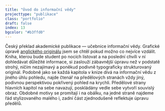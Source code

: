 ```yaml
---
title: "Úvod do informační vědy"
projecttype: "publikace"
class: "portfolio"
draft: false
index: 13
bgcolor: "#b3ffd0"
---
```



Český překlad akademické publikace — učebnice informační vědy. Grafické úpravě [anglického originálu](http://www.facetpublishing.co.uk/title.php?id=048101#.WLP0GxiZPMU) jsem se chtěl pokud možno co nejvíce vzdálit. Kniha, kterou bude student po nocích listovat a na poslední chvíli v ní dohledávat důležité informace, si zaslouží zábavnější úpravu než v podstatě strohý, ničím nezajímavý a poněkud podivně typograficky strukturovaný originál. Podobně jako se každá kapitola v knize dívá na informační vědu z jiného úhlu pohledu, najde čtenář na předělových stranách vždy jiný, podivnou perspektivou pokřivený pohled na krychli. Předělové strany hlavních kapitol na sebe navazují, poskládány vedle sebe vytvoří souvislý obraz. Obdobné motivy se promítají i na obálku, na jedné straně najdeme řád stylizovaného malého i, zadní část zjednodušeně reflektuje úpravu předělů.